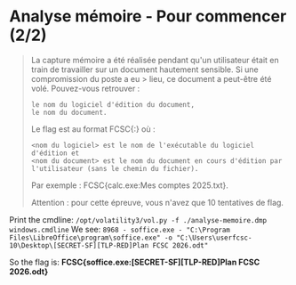 # Analyse mémoire - Pour commencer (2/2)

> La capture mémoire a été réalisée pendant qu'un utilisateur était en train de travailler sur un document hautement sensible. Si une compromission du poste a eu > lieu, ce document a peut-être été volé. Pouvez-vous retrouver :
> 
>     le nom du logiciel d'édition du document,
>     le nom du document.
> 
> Le flag est au format FCSC{<nom du logiciel>:<nom du document>} où :
> 
>     <nom du logiciel> est le nom de l'exécutable du logiciel d'édition et
>     <nom du document> est le nom du document en cours d'édition par l'utilisateur (sans le chemin du fichier).
> 
> Par exemple : FCSC{calc.exe:Mes comptes 2025.txt}.
> 
> Attention : pour cette épreuve, vous n'avez que 10 tentatives de flag.

Print the cmdline: `/opt/volatility3/vol.py -f ./analyse-memoire.dmp windows.cmdline`
We see: `8968 - soffice.exe - "C:\Program Files\LibreOffice\program\soffice.exe" -o "C:\Users\userfcsc-10\Desktop\[SECRET-SF][TLP-RED]Plan FCSC 2026.odt"`

So the flag is: **FCSC{soffice.exe:[SECRET-SF][TLP-RED]Plan FCSC 2026.odt}**